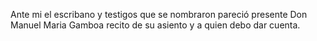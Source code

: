 Ante mi el escribano y testigos que se nombraron pareció presente Don Manuel Maria Gamboa recito de su asiento y a quien debo dar cuenta.